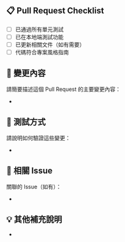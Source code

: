 ## 📋 Pull Request Checklist

- [ ] 已通過所有單元測試
- [ ] 已在本地端測試功能
- [ ] 已更新相關文件（如有需要）
- [ ] 代碼符合專案風格指南

## 📝 變更內容

請簡要描述這個 Pull Request 的主要變更內容：

-

## 🧪 測試方式

請說明如何驗證這些變更：

-

## 🔗 相關 Issue

關聯的 Issue（如有）：

-

## 💡 其他補充說明

-